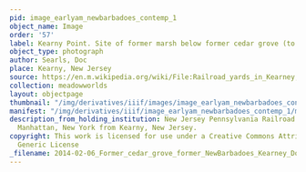 ```yaml
---
pid: image_earlyam_newbarbadoes_contemp_1
object_name: Image
order: '57'
label: Kearny Point. Site of former marsh below former cedar grove (to North).
object_type: photograph
author: Searls, Doc
place: Kearny, New Jersey
source: https://en.m.wikipedia.org/wiki/File:Railroad_yards_in_Kearney,_New_Jersey.jpg
collection: meadowworlds
layout: objectpage
thumbnail: "/img/derivatives/iiif/images/image_earlyam_newbarbadoes_contemp_1/full/250,/0/default.jpg"
manifest: "/img/derivatives/iiif/image_earlyam_newbarbadoes_contemp_1/manifest.json"
description_from_holding_institution: New Jersey Pennsylvania Railroad tracks facing
  Manhattan, New York from Kearny, New Jersey.
copyright: This work is licensed for use under a Creative Commons Attribution 2.0
  Generic License
_filename: 2014-02-06_Former_cedar_grove_former_NewBarbadoes_Kearney_Doc_Searls_CC-license.jpeg
---
```

